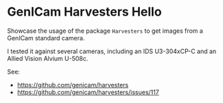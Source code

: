 # GenICam Harvesters Hello
Showcase the usage of the package `Harvesters` to get images from a GenICam standard camera.

I tested it against several cameras, including an IDS U3-304xCP-C and an Allied Vision Alvium U-508c.


See:
- https://github.com/genicam/harvesters
- https://github.com/genicam/harvesters/issues/117
